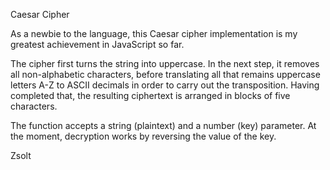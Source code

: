 Caesar Cipher

As a newbie to the language, this Caesar cipher implementation is my greatest achievement in JavaScript so far.

The cipher first turns the string into uppercase. In the next step, it removes all non-alphabetic characters, before translating all that remains  uppercase letters A-Z to ASCII decimals in order to carry out the transposition. Having completed that, the resulting ciphertext is arranged in blocks of five characters.

The function accepts a string (plaintext) and a number (key) parameter. At the moment, decryption works by reversing the value of the key.

Zsolt